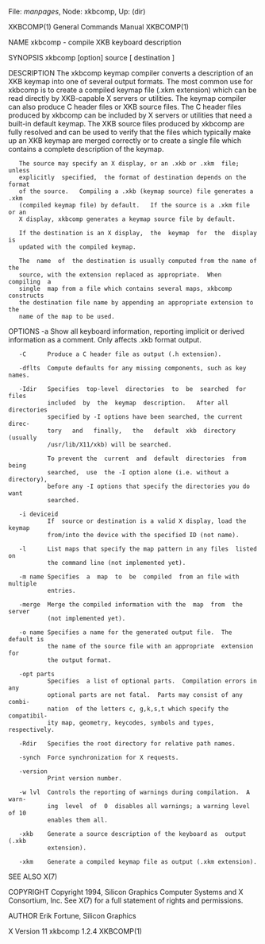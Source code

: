 File: *manpages*,  Node: xkbcomp,  Up: (dir)

XKBCOMP(1)                  General Commands Manual                 XKBCOMP(1)



NAME
       xkbcomp - compile XKB keyboard description

SYNOPSIS
       xkbcomp [option] source [ destination ]

DESCRIPTION
       The  xkbcomp  keymap  compiler  converts a description of an XKB keymap
       into one of several output formats.   The most common use  for  xkbcomp
       is  to create a compiled keymap file (.xkm extension) which can be read
       directly by XKB-capable X servers or utilities.   The  keymap  compiler
       can  also  produce  C  header  files or XKB source files.  The C header
       files produced by xkbcomp can be included by  X  servers  or  utilities
       that  need a built-in default keymap.  The XKB source files produced by
       xkbcomp are fully resolved and can be used to  verify  that  the  files
       which typically make up an XKB keymap are merged correctly or to create
       a single file which contains a complete description of the keymap.

       The source may specify an X display, or an .xkb or .xkm  file;   unless
       explicitly  specified,  the format of destination depends on the format
       of the source.   Compiling a .xkb (keymap source) file generates a .xkm
       (compiled keymap file) by default.   If the source is a .xkm file or an
       X display, xkbcomp generates a keymap source file by default.

       If the destination is an X display,  the  keymap  for  the  display  is
       updated with the compiled keymap.

       The  name  of  the destination is usually computed from the name of the
       source, with the extension replaced as appropriate.  When  compiling  a
       single  map from a file which contains several maps, xkbcomp constructs
       the destination file name by appending an appropriate extension to  the
       name of the map to be used.

OPTIONS
       -a      Show  all  keyboard  information, reporting implicit or derived
               information as a comment.  Only affects .xkb format output.

       -C      Produce a C header file as output (.h extension).

       -dflts  Compute defaults for any missing components, such as key names.

       -Idir   Specifies  top-level  directories  to  be  searched  for  files
               included  by  the  keymap  description.   After all directories
               specified by -I options have been searched, the current  direc-
               tory   and   finally,   the   default  xkb  directory  (usually
               /usr/lib/X11/xkb) will be searched.

               To prevent the  current  and  default  directories  from  being
               searched,  use  the -I option alone (i.e. without a directory),
               before any -I options that specify the directories you do  want
               searched.

       -i deviceid
               If  source or destination is a valid X display, load the keymap
               from/into the device with the specified ID (not name).

       -l      List maps that specify the map pattern in any files  listed  on
               the command line (not implemented yet).

       -m name Specifies  a  map  to  be  compiled  from an file with multiple
               entries.

       -merge  Merge the compiled information with the  map  from  the  server
               (not implemented yet).

       -o name Specifies a name for the generated output file.  The default is
               the name of the source file with an appropriate  extension  for
               the output format.

       -opt parts
               Specifies  a list of optional parts.  Compilation errors in any
               optional parts are not fatal.  Parts may consist of any  combi-
               nation  of the letters c, g,k,s,t which specify the compatibil-
               ity map, geometry, keycodes, symbols and types, respectively.

       -Rdir   Specifies the root directory for relative path names.

       -synch  Force synchronization for X requests.

       -version
               Print version number.

       -w lvl  Controls the reporting of warnings during compilation.  A warn-
               ing  level  of  0  disables all warnings; a warning level of 10
               enables them all.

       -xkb    Generate a source description of the keyboard as  output  (.xkb
               extension).

       -xkm    Generate a compiled keymap file as output (.xkm extension).

SEE ALSO
       X(7)

COPYRIGHT
       Copyright  1994,  Silicon  Graphics  Computer Systems and X Consortium,
       Inc.
       See X(7) for a full statement of rights and permissions.

AUTHOR
       Erik Fortune, Silicon Graphics



X Version 11                     xkbcomp 1.2.4                      XKBCOMP(1)
